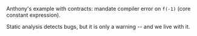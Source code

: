Anthony's example with contracts: mandate compiler error on `f(-1)` (core constant expression).

Static analysis detects bugs, but it is only a warning -- and we live with it.
